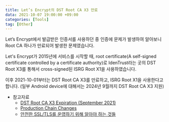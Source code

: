 ```yaml
---
title: Let’s Encrypt의 DST Root CA X3 만료
data: 2021-10-07 19:00:00 +09:00
categories: [Tools]
tag: [Other]
---
```

Let’s Encrypt에서 발급받은 인증서를 사용하던 중 인증에 문제가 발생하여 알아보니 Root CA 하나가 만료되어 발생한 문제였습니다.

Let's Encrypt가 2015년에 서비스를 시작할 때, root certificate(A self-signed certificate controlled by a certificate authority)로 IdenTrust라는 곳의 DST Root X3를 통해서 cross-signed된 ISRG Root X1을 사용하였습니다.

이후 2021-10-01부터는 DST Root CA X3를 만료하고, ISRG Root X1을 사용한다고 합니다. (일부 Android device에 대해서는 2024년 9월까지 DST Root CA X3 지원)

- 참고자료
    - [DST Root CA X3 Expiration (September 2021)](https://letsencrypt.org/docs/dst-root-ca-x3-expiration-september-2021/)
    - [Production Chain Changes](https://community.letsencrypt.org/t/production-chain-changes/150739)
    - [안전한 SSL/TLS를 운영하기 위해 알아야 하는 것들](https://engineering.linecorp.com/ko/blog/best-practices-to-secure-your-ssl-tls/)
